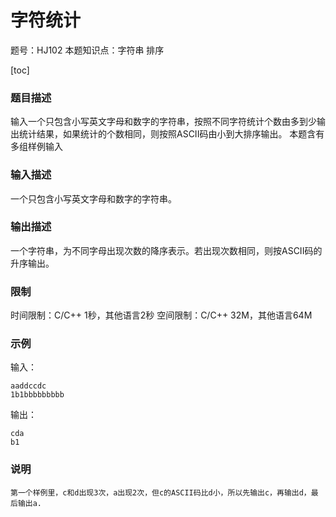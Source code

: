 # 字符统计

题号：HJ102
本题知识点：字符串 排序

[toc]

### 题目描述

输入一个只包含小写英文字母和数字的字符串，按照不同字符统计个数由多到少输出统计结果，如果统计的个数相同，则按照ASCII码由小到大排序输出。
本题含有多组样例输入

### 输入描述

一个只包含小写英文字母和数字的字符串。

### 输出描述

一个字符串，为不同字母出现次数的降序表示。若出现次数相同，则按ASCII码的升序输出。

### 限制
时间限制：C/C++ 1秒，其他语言2秒 
空间限制：C/C++ 32M，其他语言64M

### 示例

输入：
```
aaddccdc
1b1bbbbbbbbb
```

输出：
```
cda
b1
```

### 说明

```
第一个样例里，c和d出现3次，a出现2次，但c的ASCII码比d小，所以先输出c，再输出d，最后输出a.
```